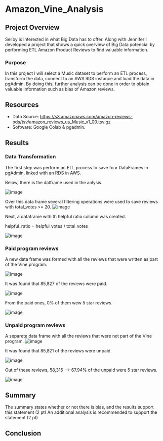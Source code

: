 # Amazon_Vine_Analysis

## Project Overview
Sellby is interested in what Big Data has to offer. Along with Jennifer I developed a project that shows a quick overview of Big Data potencial by performing ETL Amazon Product Reviews to find valuable information.

### Purpose

In this project I will select a Music dataset to perform an ETL process, transform the data, connect to an AWS RDS instance and load the data in pgAdmin. By doing this, further analysis can be done in order to obtain valuable information such as bias of Amazon reviews.   


## Resources

- Data Source: https://s3.amazonaws.com/amazon-reviews-pds/tsv/amazon_reviews_us_Music_v1_00.tsv.gz
- Software: Google Colab & pgadmin. 

## Results

### Data Transformation
The first step was perform an ETL process to save four DataFrames in pgAdmin, linked with an RDS in AWS. 

Below, there is the datframe used in the anlysis. 

![image](https://user-images.githubusercontent.com/114015620/218261641-12c04c58-85f7-451f-bc67-22d51f1775b3.png)

Over this data frame several filtering operations were used to save reviews with total_votes >= 20. 
![image](https://user-images.githubusercontent.com/114015620/218265619-7360669a-532c-44de-a5fc-9fc19301d468.png)

Next, a dataframe with th helpful ratio column was created. 

helpful_ratio = helpful_votes / total_votes 

![image](https://user-images.githubusercontent.com/114015620/218265669-8de32e44-01a0-4b72-b32d-30fdb0b9f625.png)


### Paid program reviews

A new data frame was formed with all the reviews that were written as part of the Vine program. 

![image](https://user-images.githubusercontent.com/114015620/218265777-1a0a9c0d-1196-472a-8452-314f46676858.png)

It was found that 85,827 of the reviews were paid. 

![image](https://user-images.githubusercontent.com/114015620/218265877-e3419261-fd2b-4c26-9a9a-277d6429d6ca.png)

From the paid ones, 0% of them wew 5 star reviews.

![image](https://user-images.githubusercontent.com/114015620/218265933-9e79c35c-c6f3-43f2-965f-756ab4007e1e.png)


### Unpaid program reviews
A separete data frame with all the reviews that were not part of the Vine program. 
![image](https://user-images.githubusercontent.com/114015620/218265842-a01ad01f-ef68-4757-9993-68522a1f49ba.png)

It was found that 85,821 of the reviews were unpaid.

![image](https://user-images.githubusercontent.com/114015620/218265991-d246bc89-4a86-408b-a355-eda2ff663ff4.png)

Out of these reviews, 58,315 --> 67.94% of the unpaid were 5 star reviews.

![image](https://user-images.githubusercontent.com/114015620/218266038-8b7742ae-888e-45ec-b547-4a683e9de8d4.png)



## Summary 

The summary states whether or not there is bias, and the results support this statement (2 pt)
An additional analysis is recommended to support the statement (2 pt)


## Conclusion

 



